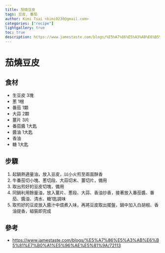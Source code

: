 ```yaml
---
title: 茄燒豆皮
tags: 豆皮, 番茄
author: Kimi Tsai <kimi0230@gmail.com>
categories: ["recipe"]
lightgallery: true
toc: true
description: https://www.jamestaste.com/blogs/%E5%A7%86%E5%A3%AB%E6%B5%81%E7%B0%A1%E5%96%AE%E5%81%9A/72113
---
```

# 茄燒豆皮

## 食材
* 生豆皮 3塊
* 蔥 1根
* 番茄 1顆
* 大蒜 2顆
* 薑片 3片
* 番茄醬 1大匙
* 醬油 1大匙
* 香油
* 糖 1大匙

## 步驟
1. 起鍋熱適量油，放入豆皮，以小火煎至兩面酥香
2. 牛番茄切小塊、蔥切段、大蒜切末、薑切片，備用
3. 取出煎好的豆皮切塊，備用
4. 同鍋利用餘量油，放入薑片、蔥段、大蒜、香油炒香，接著放入番茄醬、番茄、醬油、清水、糖1匙調味
5. 取煎好的豆皮放入醬汁中煨煮入味，再將豆皮取出擺盤，鍋中加入白胡椒、香油提香，組裝即完成


## 參考
* https://www.jamestaste.com/blogs/%E5%A7%86%E5%A3%AB%E6%B5%81%E7%B0%A1%E5%96%AE%E5%81%9A/72113
